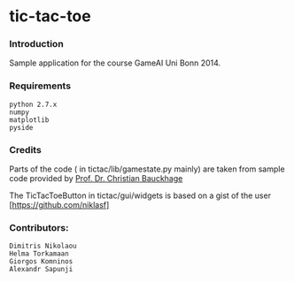 tic-tac-toe
===========

### Introduction

Sample application for the course GameAI Uni Bonn 2014.

### Requirements

    python 2.7.x
    numpy
    matplotlib
    pyside

### Credits

Parts of the code ( in tictac/lib/gamestate.py mainly) are taken from sample code
provided by [Prof. Dr. Christian Bauckhage](http://mmprec.iais.fraunhofer.de/bauckhage)

The TicTacToeButton in tictac/gui/widgets is based on a gist of
the user [https://github.com/niklasf]


### Contributors:

    Dimitris Nikolaou
    Helma Torkamaan
    Giorgos Komninos
    Alexandr Sapunji
